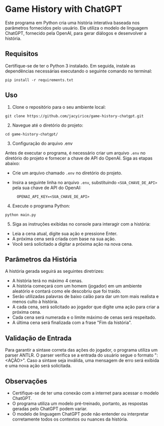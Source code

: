 # Game History with ChatGPT

Este programa em Python cria uma história interativa baseada nos parâmetros fornecidos pelo usuário. Ele utiliza o modelo de linguagem ChatGPT, fornecido pela OpenAI, para gerar diálogos e desenvolver a história.

## Requisitos

Certifique-se de ter o Python 3 instalado. Em seguida, instale as dependências necessárias executando o seguinte comando no terminal:

```shell
pip install -r requirements.txt
```

## Uso

1. Clone o repositório para o seu ambiente local:

```shell
git clone https://github.com/jacyirice/game-history-chatgpt.git
```

2. Navegue até o diretório do projeto:

```shell
cd game-history-chatgpt/
```

3. Configuração do arquivo .env

Antes de executar o programa, é necessário criar um arquivo `.env` no diretório do projeto e fornecer a chave de API do OpenAI. Siga as etapas abaixo:

- Crie um arquivo chamado `.env` no diretório do projeto.
- Insira a seguinte linha no arquivo `.env`, substituindo `<SUA_CHAVE_DE_API>` pela sua chave de API do OpenAI:

        OPENAI_API_KEY=<SUA_CHAVE_DE_API>

4. Execute o programa Python:

```shell
python main.py
```


5. Siga as instruções exibidas no console para interagir com a história:

- Leia a cena atual, digite sua ação e pressione Enter.
- A próxima cena será criada com base na sua ação.
- Você será solicitado a digitar a próxima ação na nova cena.

## Parâmetros da História

A história gerada seguirá as seguintes diretrizes:

- A história terá no máximo 4 cenas.
- A história começará com um homem (jogador) em um ambiente aleatório e contará como ele descobriu que foi traido.
- Serão utilizadas palavras de baixo calão para dar um tom mais realista e menos culto à história.
- A cada cena, será solicitado ao jogador que digite uma ação para criar a próxima cena.
- Cada cena será numerada e o limite máximo de cenas será respeitado.
- A última cena será finalizada com a frase "Fim da história".

## Validação de Entrada

Para garantir a sintaxe correta das ações do jogador, o programa utiliza um parser ANTLR. O parser verifica se a entrada do usuário segue o formato "<PERSONAGEM>: <AÇÃO>". Caso a sintaxe seja inválida, uma mensagem de erro será exibida e uma nova ação será solicitada.

## Observações

- Certifique-se de ter uma conexão com a internet para acessar o modelo ChatGPT.
- O programa utiliza um modelo pré-treinado, portanto, as respostas geradas pelo ChatGPT podem variar.
- O modelo de linguagem ChatGPT pode não entender ou interpretar corretamente todos os contextos ou nuances da história.

